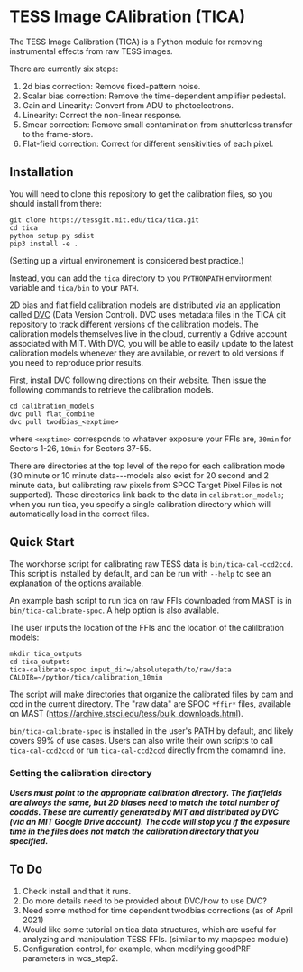 # TESS Image CAlibration (TICA)

The TESS Image Calibration (TICA) is a Python module for removing instrumental effects from raw TESS images.

There are currently six steps:

 1. 2d bias correction: Remove fixed-pattern noise.
 2. Scalar bias correction: Remove the time-dependent amplifier pedestal.
 3. Gain and Linearity: Convert from ADU to photoelectrons.
 4. Linearity: Correct the non-linear response.
 5. Smear correction:  Remove small contamination from shutterless transfer to the frame-store.
 6. Flat-field correction: Correct for different sensitivities of each pixel.


## Installation

You will need to clone this repository to get the calibration files, so you should install from there:

  ```
  git clone https://tessgit.mit.edu/tica/tica.git
  cd tica
  python setup.py sdist
  pip3 install -e .
  ```

(Setting up a virtual environement is considered best practice.)

Instead, you can  add the `tica` directory to you `PYTHONPATH` environment variable and `tica/bin` to your `PATH`.

2D bias and flat field calibration models are distributed via an application called [DVC](https://www.dvc.org) (Data Version Control).  DVC uses metadata files in the TICA git repository to track different versions of the calibration models.  The calibration models themselves live in the cloud, currently a Gdrive account associated with MIT.  With DVC, you will be able to easily update to the latest calibration models whenever they are available, or revert to old versions if you need to reproduce prior results.

First, install DVC following directions on their [website](https://dvc.org/doc/install).  Then issue the following commands to retrieve the calibration models.

```
cd calibration_models
dvc pull flat_combine
dvc pull twodbias_<exptime>
```

where `<exptime>` corresponds to whatever exposure your FFIs are, `30min` for Sectors 1-26, `10min` for Sectors 37-55.

There are directories at the top level of the repo for each calibration mode (30 minute or 10 minute data---models also exist for 20 second and 2 minute data, but calibrating raw pixels from SPOC Target Pixel Files is not supported).  Those directories link back to the data in `calibration_models`; when you run tica, you specify a single calibration directory which will automatically load in the correct files.

## Quick Start

The workhorse script for calibrating raw TESS data is `bin/tica-cal-ccd2ccd`.  This script is installed by default, and can be run with `--help` to  see an explanation of the options available.  

An example bash script to run tica on raw FFIs downloaded from MAST is in `bin/tica-calibrate-spoc`.  A help option is also available. 

The user inputs the location of the FFIs and the location of the calilbration models:

```
mkdir tica_outputs
cd tica_outputs
tica-calibrate-spoc input_dir=/absolutepath/to/raw/data CALDIR=~/python/tica/calibration_10min
```

The script will make directories that organize the calibrated files by cam and ccd in the current directory.  The "raw data" are SPOC `*ffir*` files, available on MAST (https://archive.stsci.edu/tess/bulk_downloads.html).

`bin/tica-calibrate-spoc` is installed in the user's PATH by default, and likely covers 99% of use cases.  Users can also write their own scripts to call `tica-cal-ccd2ccd` or run `tica-cal-ccd2ccd` directly from the comamnd line.

### Setting the calibration directory

***Users must point to the appropriate calibration directory.  The flatfields are always the same, but 2D biases need to match the total number of coadds.  These are currently generated by MIT and distributed by DVC (via an MIT Google Drive account).  The code will stop you if the exposure time in the files does not match the calibration directory that you specified.***


## To Do

1. Check install and that it runs.
2. Do more details need to be provided about DVC/how to use DVC?
3. Need some method for time dependent twodbias corrections (as of April 2021)
4. Would like some tutorial on tica data structures, which are useful for analyzing and manipulation TESS FFIs. (similar to my mapspec module)
5. Configuration control, for example, when modifying goodPRF parameters in wcs_step2.